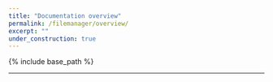 ```yaml
---
title: "Documentation overview"
permalink: /filemanager/overview/
excerpt: ""
under_construction: true
---
```


{% include base_path %}

<!-- How to read and use this documentation. -->

---
